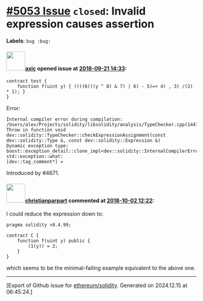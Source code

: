 # [\#5053 Issue](https://github.com/ethereum/solidity/issues/5053) `closed`: Invalid expression causes assertion
**Labels**: `bug :bug:`


#### <img src="https://avatars.githubusercontent.com/u/20340?v=4" width="50">[axic](https://github.com/axic) opened issue at [2018-09-21 14:33](https://github.com/ethereum/solidity/issues/5053):

```
contract test {
    function f(uint y) { ((((6(((y ^ 8) & 7) | 6) - 5)=+ 4) , 3) /(2) * 1); }
}
```

Error:
```
Internal compiler error during compilation:
/Users/alex/Projects/solidity/libsolidity/analysis/TypeChecker.cpp(1447): Throw in function void dev::solidity::TypeChecker::checkExpressionAssignment(const dev::solidity::Type &, const dev::solidity::Expression &)
Dynamic exception type: boost::exception_detail::clone_impl<dev::solidity::InternalCompilerError>
std::exception::what: 
[dev::tag_comment*] = 
```
Introduced by #4671.

#### <img src="https://avatars.githubusercontent.com/u/56763?u=373e0766d5c45bef8c7c7fc5ed48394935772065&v=4" width="50">[christianparpart](https://github.com/christianparpart) commented at [2018-10-02 12:22](https://github.com/ethereum/solidity/issues/5053#issuecomment-426253112):

I could reduce the expression down to:

```
pragma solidity >0.4.99;

contract C {
    function f(uint y) public {
        (1(y)) = 2;
    }
}
```
which seems to be the minimal-failing example equivalent to the above one.


-------------------------------------------------------------------------------



[Export of Github issue for [ethereum/solidity](https://github.com/ethereum/solidity). Generated on 2024.12.15 at 06:45:24.]
